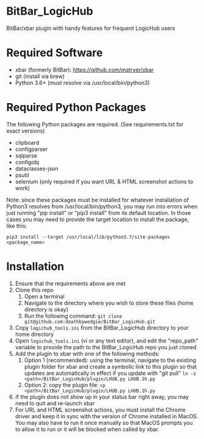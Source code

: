 # BitBar_LogicHub
BitBar/xbar plugin with handy features for frequent LogicHub users

# Required Software
* xbar (formerly BitBar): https://github.com/matryer/xbar
* git (install via brew)
* Python 3.6+ (must resolve via /usr/local/bin/python3)

# Required Python Packages
The following Python packages are required. (See requirements.txt for exact versions)

* clipboard
* configparser
* sqlparse
* configobj
* dataclasses-json
* psutil
* selenium (only required if you want URL & HTML screenshot actions to work)

Note: since these packages must be installed for whatever installation of 
Python3 resolves from /usr/local/bin/python3, you may run into errors when just 
running "pip install" or "pip3 install" from its default location. In those 
cases you may need to provide the target location to install the package, like 
this:

`pip3 install --target /usr/local/lib/python3.7/site-packages <package_name>`


# Installation
1. Ensure that the requirements above are met
1. Clone this repo
   1. Open a terminal
   1. Navigate to the directory where you wish to store these files (home directory is okay)
   1. Run the following command: 
   `git clone git@github.com:deathbywedgie/BitBar_LogicHub.git`
1. Copy `logichub_tools.ini` from the BitBar_LogicHub directory to your home directory
1. Open `logichub_tools.ini` (vi or any text editor), and edit the "repo_path" variable to provide the path to the BitBar_LogicHub repo you just cloned
1. Add the plugin to xbar with one of the following methods:
   1. Option 1 (recommended): using the terminal, navigate to the existing plugin folder for xbar and create a symbolic link to this plugin so that updates are automatically in effect if you update with "git pull" `ln -s <path>/BitBar_LogicHub/plugin/LHUB.py LHUB.1h.py`
   1. Option 2: copy the plugin file: `cp <path>/BitBar_LogicHub/plugin/LHUB.py LHUB.1h.py`
1. If the plugin does not show up in your status bar right away, you may need to quit and re-launch xbar
1. For URL and HTML screenshot actions, you must install the Chrome driver and keep it in sync with the version of Chrome installed in MacOS. 
You may also have to run it once manually so that MacOS prompts you to allow it to run or it will be blocked when called by xbar.